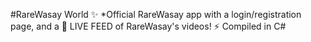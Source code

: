 #RareWasay World
✨ *Official RareWasay app with a login/registration page, and a 🔴 LIVE FEED of RareWasay's videos!
⚡ Compiled in C#
